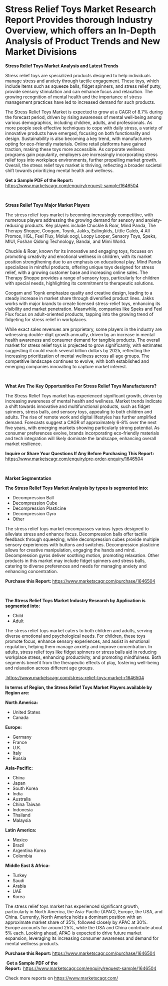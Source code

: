 <p><h1>Stress Relief Toys Market Research Report Provides thorough Industry Overview, which offers an In-Depth Analysis of Product Trends and New Market Divisions</h1></p><p><strong>Stress Relief Toys Market Analysis and Latest Trends</strong></p>
<p><p>Stress relief toys are specialized products designed to help individuals manage stress and anxiety through tactile engagement. These toys, which include items such as squeeze balls, fidget spinners, and stress relief putty, provide sensory stimulation and can enhance focus and relaxation. The growing recognition of mental health and the importance of stress management practices have led to increased demand for such products.</p><p>The Stress Relief Toys Market is expected to grow at a CAGR of 8.7% during the forecast period, driven by rising awareness of mental well-being among various demographics, including children, adults, and professionals. As more people seek effective techniques to cope with daily stress, a variety of innovative products have emerged, focusing on both functionality and design. Sustainability is also becoming a key trend, with manufacturers opting for eco-friendly materials. Online retail platforms have gained traction, making these toys more accessible. As corporate wellness programs gain popularity, employers are increasingly incorporating stress relief toys into workplace environments, further propelling market growth. Overall, the stress relief toys market is thriving, reflecting a broader societal shift towards prioritizing mental health and wellness.</p></p>
<p><strong>Get a Sample PDF of the Report:&nbsp;</strong> <a href="https://www.marketscagr.com/enquiry/request-sample/1646504?utm_campaign=3575&utm_medium=2&utm_source=Github&utm_content=ia&utm_term=05042025&utm_id=stress-relief-toys">https://www.marketscagr.com/enquiry/request-sample/1646504</a></p>
<p>&nbsp;</p>
<p><strong>Stress Relief Toys Major Market Players</strong></p>
<p><p>The stress relief toys market is becoming increasingly competitive, with numerous players addressing the growing demand for sensory and anxiety-reducing products. Key players include Chuckle & Roar, Mind Panda, The Therapy Shoppe, Coogam, Toynk, Jakks, Ealingkids, Little Caleb, 4 All Promos, HGL, Feel Flux, Moluk oogi, Loopy Looper, Sensory Toys, Speks, MIUI, Foshan Qidong Technology, Bandai, and Mimi World. </p><p>Chuckle & Roar, known for its innovative and engaging toys, focuses on promoting creativity and emotional wellness in children, with its market position strengthening due to an emphasis on educational play. Mind Panda specializes in mindful products, offering unique toys designed for stress relief, with a growing customer base and increasing online sales. The Therapy Shoppe provides a range of sensory toys, particularly for children with special needs, highlighting its commitment to therapeutic solutions.</p><p>Coogam and Toynk emphasize quality and creative design, leading to a steady increase in market share through diversified product lines. Jakks works with major brands to create licensed stress-relief toys, enhancing its visibility and market penetration. Meanwhile, companies like Speks and Feel Flux focus on adult-oriented products, tapping into the growing trend of fidgeting for stress relief in workplaces.</p><p>While exact sales revenues are proprietary, some players in the industry are witnessing double-digit growth annually, driven by an increase in mental health awareness and consumer demand for tangible products. The overall market for stress relief toys is projected to grow significantly, with estimates suggesting it could reach several billion dollars by 2025, reflecting the increasing prioritization of mental wellness across all age groups. The competitive landscape continues to evolve, with both established and emerging companies innovating to capture market interest.</p></p>
<p>&nbsp;</p>
<p><strong>What Are The Key Opportunities For Stress Relief Toys Manufacturers?</strong></p>
<p><p>The Stress Relief Toys market has experienced significant growth, driven by increasing awareness of mental health and wellness. Market trends indicate a shift towards innovative and multifunctional products, such as fidget spinners, stress balls, and sensory toys, appealing to both children and adults. The rise of remote work and digital lifestyles has further amplified demand. Forecasts suggest a CAGR of approximately 6-8% over the next five years, with emerging markets showing particularly strong potential. As consumer preferences evolve, brands incorporating eco-friendly materials and tech integration will likely dominate the landscape, enhancing overall market resilience.</p></p>
<p><strong>Inquire or Share Your Questions If Any Before Purchasing This Report:</strong> <a href="https://www.marketscagr.com/enquiry/pre-order-enquiry/1646504?utm_campaign=3575&utm_medium=2&utm_source=Github&utm_content=ia&utm_term=05042025&utm_id=stress-relief-toys">https://www.marketscagr.com/enquiry/pre-order-enquiry/1646504</a></p>
<p>&nbsp;</p>
<p><strong>Market Segmentation</strong></p>
<p><strong>The Stress Relief Toys Market Analysis by types is segmented into:</strong></p>
<p><ul><li>Decompression Ball</li><li>Decompression Cube</li><li>Decompression Plasticine</li><li>Decompression Gyro</li><li>Other</li></ul></p>
<p><p>The stress relief toys market encompasses various types designed to alleviate stress and enhance focus. Decompression balls offer tactile feedback through squeezing, while decompression cubes provide multiple sensory experiences with buttons and switches. Decompression plasticine allows for creative manipulation, engaging the hands and mind. Decompression gyros deliver soothing motion, promoting relaxation. Other products in this market may include fidget spinners and stress balls, catering to diverse preferences and needs for managing anxiety and enhancing concentration.</p></p>
<p><strong>Purchase this Report:&nbsp;</strong><a href="https://www.marketscagr.com/purchase/1646504?utm_campaign=3575&utm_medium=2&utm_source=Github&utm_content=ia&utm_term=05042025&utm_id=stress-relief-toys">https://www.marketscagr.com/purchase/1646504</a></p>
<p>&nbsp;</p>
<p><strong>The Stress Relief Toys Market Industry Research by Application is segmented into:</strong></p>
<p><ul><li>Child</li><li>Adult</li></ul></p>
<p><p>The stress relief toys market caters to both children and adults, serving diverse emotional and psychological needs. For children, these toys promote focus, enhance sensory experiences, and assist in emotional regulation, helping them manage anxiety and improve concentration. In adults, stress relief toys like fidget spinners or stress balls aid in reducing workplace stress, enhancing productivity, and promoting mindfulness. Both segments benefit from the therapeutic effects of play, fostering well-being and relaxation across different age groups.</p></p>
<p><a href="https://www.marketscagr.com/stress-relief-toys-market-r1646504?utm_campaign=3575&utm_medium=2&utm_source=Github&utm_content=ia&utm_term=05042025&utm_id=stress-relief-toys">&nbsp;https://www.marketscagr.com/stress-relief-toys-market-r1646504</a></p>
<p><strong>In terms of Region, the Stress Relief Toys Market Players available by Region are:</strong></p>
<p>
    <p> <strong> North America: </strong>
        <ul>
            <li>United States</li>
            <li>Canada</li>
        </ul>
        </p> 
    <p> <strong> Europe: </strong>
        <ul>
            <li>Germany</li>
            <li>France</li>
            <li>U.K.</li>
            <li>Italy</li>
            <li>Russia</li>
        </ul>
        </p> 
    <p> <strong> Asia-Pacific: </strong>
        <ul>
            <li>China</li>
            <li>Japan</li>
            <li>South Korea</li>
            <li>India</li>
            <li>Australia</li>
            <li>China Taiwan</li>
            <li>Indonesia</li>
            <li>Thailand</li>
            <li>Malaysia</li>
        </ul>
        </p> 
    <p> <strong> Latin America: </strong>
        <ul>
            <li>Mexico</li>
            <li>Brazil</li>
            <li>Argentina Korea</li>
            <li>Colombia</li>
        </ul>
        </p> 
    <p> <strong> Middle East & Africa: </strong>
        <ul>
            <li>Turkey</li>
            <li>Saudi</li>
            <li>Arabia</li>
            <li>UAE</li>
            <li>Korea</li>
        </ul>
    </p>
    </p>
<p><p>The stress relief toys market has experienced significant growth, particularly in North America, the Asia-Pacific (APAC), Europe, the USA, and China. Currently, North America holds a dominant position with an approximate market share of 35%, followed closely by APAC at 30%. Europe accounts for around 25%, while the USA and China contribute about 5% each. Looking ahead, APAC is expected to drive future market expansion, leveraging its increasing consumer awareness and demand for mental wellness products.</p></p>
<p><strong>Purchase this Report: </strong><a href="https://www.marketscagr.com/purchase/1646504?utm_campaign=3575&utm_medium=2&utm_source=Github&utm_content=ia&utm_term=05042025&utm_id=stress-relief-toys">https://www.marketscagr.com/purchase/1646504</a></p>
<p>&nbsp;<strong>Get a Sample PDF of the Report:&nbsp;&nbsp;</strong><a href="https://www.marketscagr.com/enquiry/request-sample/1646504?utm_campaign=3575&utm_medium=2&utm_source=Github&utm_content=ia&utm_term=05042025&utm_id=stress-relief-toys">https://www.marketscagr.com/enquiry/request-sample/1646504</a></p>
<p><strong></strong></p>
<p>Check more reports on <a href="https://www.marketscagr.com/?utm_campaign=3575&utm_medium=2&utm_source=Github&utm_content=ia&utm_term=05042025&utm_id=stress-relief-toys">https://www.marketscagr.com/</a></p>
